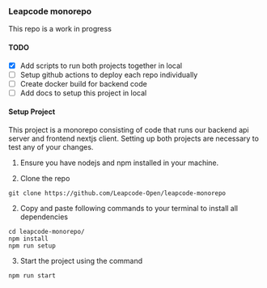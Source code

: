 ### Leapcode monorepo

This repo is a work in progress
#### TODO
- [X] Add scripts to run both projects together in local
- [ ] Setup github actions to deploy each repo individually
- [ ] Create docker build for backend code
- [ ] Add docs to setup this project in local

#### Setup Project

This project is a monorepo consisting of code that runs our backend api server and frontend nextjs client. Setting up both projects are necessary to test any of your changes. 

1. Ensure you have nodejs and npm installed in your machine.

2. Clone the repo
```
git clone https://github.com/Leapcode-Open/leapcode-monorepo
```

2. Copy and paste following commands to your terminal to install all dependencies
```
cd leapcode-monorepo/
npm install
npm run setup
```

3. Start the project using the command
```
npm run start
```
